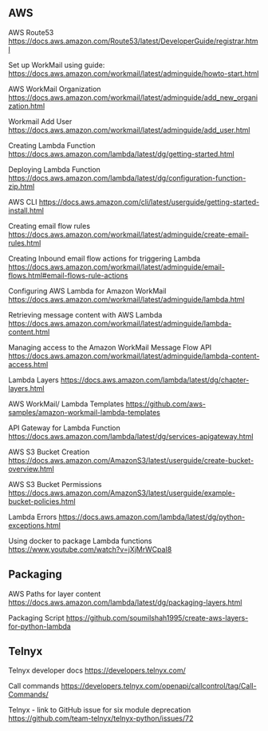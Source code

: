 ## AWS

AWS Route53
https://docs.aws.amazon.com/Route53/latest/DeveloperGuide/registrar.html

Set up WorkMail using guide:
https://docs.aws.amazon.com/workmail/latest/adminguide/howto-start.html

AWS WorkMail Organization
https://docs.aws.amazon.com/workmail/latest/adminguide/add_new_organization.html

Workmail Add User
https://docs.aws.amazon.com/workmail/latest/adminguide/add_user.html

Creating Lambda Function
https://docs.aws.amazon.com/lambda/latest/dg/getting-started.html

Deploying Lambda Function
https://docs.aws.amazon.com/lambda/latest/dg/configuration-function-zip.html

AWS CLI
https://docs.aws.amazon.com/cli/latest/userguide/getting-started-install.html

Creating email flow rules
https://docs.aws.amazon.com/workmail/latest/adminguide/create-email-rules.html

Creating Inbound email flow actions for triggering Lambda
https://docs.aws.amazon.com/workmail/latest/adminguide/email-flows.html#email-flows-rule-actions

Configuring AWS Lambda for Amazon WorkMail
https://docs.aws.amazon.com/workmail/latest/adminguide/lambda.html

Retrieving message content with AWS Lambda
https://docs.aws.amazon.com/workmail/latest/adminguide/lambda-content.html

Managing access to the Amazon WorkMail Message Flow API
https://docs.aws.amazon.com/workmail/latest/adminguide/lambda-content-access.html

Lambda Layers
https://docs.aws.amazon.com/lambda/latest/dg/chapter-layers.html

AWS WorkMail/ Lambda Templates
https://github.com/aws-samples/amazon-workmail-lambda-templates

API Gateway for Lambda Function
https://docs.aws.amazon.com/lambda/latest/dg/services-apigateway.html

AWS S3 Bucket Creation
https://docs.aws.amazon.com/AmazonS3/latest/userguide/create-bucket-overview.html

AWS S3 Bucket Permissions
https://docs.aws.amazon.com/AmazonS3/latest/userguide/example-bucket-policies.html

Lambda Errors
https://docs.aws.amazon.com/lambda/latest/dg/python-exceptions.html

Using docker to package Lambda functions
https://www.youtube.com/watch?v=jXjMrWCpaI8

## Packaging

AWS Paths for layer content
https://docs.aws.amazon.com/lambda/latest/dg/packaging-layers.html

Packaging Script
https://github.com/soumilshah1995/create-aws-layers-for-python-lambda

## Telnyx

Telnyx developer docs
https://developers.telnyx.com/

Call commands
https://developers.telnyx.com/openapi/callcontrol/tag/Call-Commands/

Telnyx - link to GitHub issue for six module deprecation
https://github.com/team-telnyx/telnyx-python/issues/72
